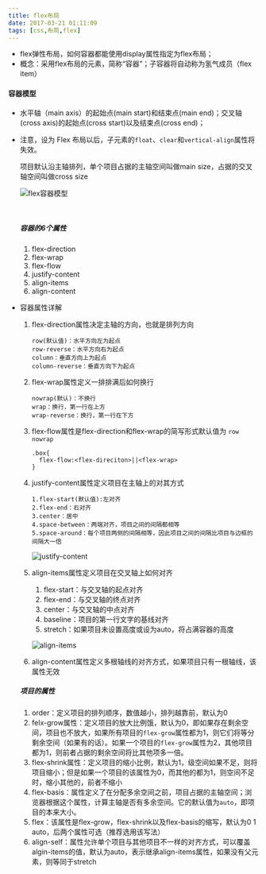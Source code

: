 ```yaml
---
title: flex布局
date: 2017-03-21 01:11:09
tags: [css,布局,flex]
---
```


- flex弹性布局，如何容器都能使用display属性指定为flex布局；
- 概念：采用flex布局的元素，简称“容器”；子容器将自动称为氢气成员（flex item）

#### 容器模型

- 水平轴（main axis）的起始点(main start)和结束点(main end)；交叉轴(cross axis)的起始点(cross start)以及结束点(cross end)；


- 注意，设为 Flex 布局以后，子元素的`float`、`clear`和`vertical-align`属性将失效。

  项目默认沿主轴排列，单个项目占据的主轴空间叫做main size，占据的交叉轴空间叫做cross size

  ![flex容器模型](/uploads/flex.png)

  ​

  ##### 容器的6个属性

  1. flex-direction
  2. flex-wrap
  3. flex-flow
  4. justify-content
  5. align-items
  6. align-content

- 容器属性详解

  1. flex-direction属性决定主轴的方向，也就是排列方向

     ~~~
     row(默认值)：水平方向左为起点
     row-reverse：水平方向右为起点
     column：垂直方向上为起点
     column-reverse：垂直方向下为起点
     ~~~

  2. flex-wrap属性定义一排排满后如何换行

     ~~~
     nowrap(默认)：不换行
     wrap：换行，第一行在上方
     wrap-reverse：换行，第一行在下方
     ~~~

  3. flex-flow属性是flex-direction和flex-wrap的简写形式默认值为 `row nowrap`

     ~~~
     .box{
       flex-flow:<flex-direciton>||<flex-wrap>
     }
     ~~~

  4. justify-content属性定义项目在主轴上的对其方式

     ~~~
     1.flex-start(默认值):左对齐
     2.flex-end：右对齐
     3.center：居中
     4.space-between：两端对齐，项目之间的间隔都相等
     5.space-around：每个项目两侧的间隔相等，因此项目之间的间隔比项目与边框的间隔大一倍
     ~~~

     ![justify-content](/uploads/justify-content.png)

  5. align-items属性定义项目在交叉轴上如何对齐

     1. flex-start：与交叉轴的起点对齐
     2. flex-end：与交叉轴的终点对齐
     3. center：与交叉轴的中点对齐
     4. baseline：项目的第一行文字的基线对齐
     5. stretch：如果项目未设置高度或设为auto，将占满容器的高度

     ![align-items](/uploads/align-items.png)

  6. align-content属性定义多根轴线的对齐方式，如果项目只有一根轴线，该属性无效

  ##### 项目的属性

  1. order：定义项目的排列顺序，数值越小，排列越靠前，默认为0
  2. felx-grow属性：定义项目的放大比例饿，默认为0，即如果存在剩余空间，项目也不放大，如果所有项目的`flex-grow`属性都为1，则它们将等分剩余空间（如果有的话）。如果一个项目的`flex-grow`属性为2，其他项目都为1，则前者占据的剩余空间将比其他项多一倍。
  3. flex-shrink属性：定义项目的缩小比例，默认为1，级空间如果不足，则将项目缩小；但是如果一个项目的该属性为0，而其他的都为1，则空间不足时，缩小其他的，前者不缩小
  4. flex-basis：属性定义了在分配多余空间之前，项目占据的主轴空间；浏览器根据这个属性，计算主轴是否有多余空间。它的默认值为`auto`，即项目的本来大小。
  5. flex：该属性是flex-grow，flex-shrink以及flex-basis的缩写，默认为0 1 auto，后两个属性可选（推荐选用该写法）
  6. align-self：属性允许单个项目与其他项目不一样的对齐方式，可以覆盖algin-items的值，默认为auto，表示继承align-items属性，如果没有父元素，则等同于stretch